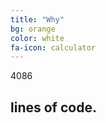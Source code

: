 ```yaml
---
title: "Why"
bg: orange
color: white
fa-icon: calculator
---
```


<head>
    <script>
        jQuery(document).ready(function($) {
            $('.counter').counterUp({
                delay: 10,
                time: 1000
            });
        });
    </script>
</head>
<body>
<div class="center"
    <span class="counter">4086</span>
    <h2>lines of code.</h2>
</div>
    <script src="//cdnjs.cloudflare.com/ajax/libs/waypoints/2.0.3/waypoints.min.js"></script>
    <script src="jquery.counterup.min.js"></script>

</body>
